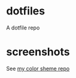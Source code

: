 # dotfiles
A dotfile repo

# screenshots
See [my color sheme repo](https://github.com/aa2006/Warm-Brown/)
